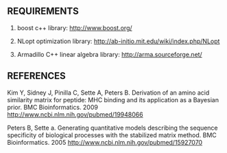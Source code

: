 

REQUIREMENTS
------------
1) boost c++ library:
    http://www.boost.org/
    
2) NLopt optimization library:
    http://ab-initio.mit.edu/wiki/index.php/NLopt
    
3) Armadillo C++ linear algebra library:
    http://arma.sourceforge.net/

REFERENCES
----------
Kim Y, Sidney J, Pinilla C, Sette A, Peters B. Derivation of an amino acid similarity matrix for peptide: MHC binding and its application as a Bayesian prior.
BMC Bioinformatics. 2009
http://www.ncbi.nlm.nih.gov/pubmed/19948066


Peters B, Sette a. Generating quantitative models describing the sequence specificity of biological processes with the stabilized matrix method.
BMC Bioinformatics. 2005
http://www.ncbi.nlm.nih.gov/pubmed/15927070
